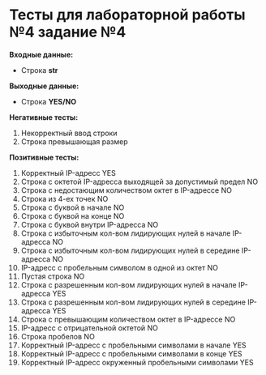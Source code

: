 # Тесты для лабораторной работы №4 задание №4

__Входные данные:__

- Строка __str__

__Выходные данные:__

- Строка __YES/NO__

__Негативные тесты:__

1. Некорректный ввод строки
2. Строка превышающая размер

__Позитивные тесты:__

1. Корректный IP-адресс YES
2. Строка с октетой IP-адресса выходящей за допустимый предел NO
3. Строка с недостающим количеством октет в IP-адрессе NO
4. Строка из 4-ех точек NO
5. Строка с буквой в начале NO
6. Строка с буквой на конце NO
7. Строка с буквой внутри IP-адресса NO
8. Строка с избыточным кол-вом лидирующих нулей в начале IP-адресса NO
9. Строка с избыточным кол-вом лидирующих нулей в середине IP-адресса NO
10. IP-адресс с пробельным символом в одной из октет NO
11. Пустая строка NO
12. Строка с разрешенным кол-вом лидирующих нулей в начале IP-адресса YES
13. Строка с разрешенным кол-вом лидирующих нулей в середине IP-адресса YES
14. Строка с превышающим количеством октет в IP-адрессе NO
15. IP-адресс с отрицательной октетой NO
16. Строка пробелов NO
17. Корректный IP-адресс с пробельными символами в начале YES
18. Корректный IP-адресс с пробельными символами в конце YES
19. Корректный IP-адресс окруженный пробельными символами YES
